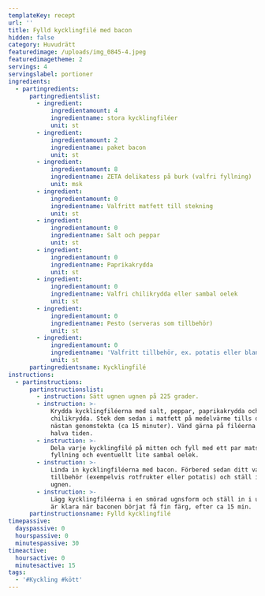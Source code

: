 ```yaml
---
templateKey: recept
url: ''
title: Fylld kycklingfilé med bacon
hidden: false
category: Huvudrätt
featuredimage: /uploads/img_0845-4.jpeg
featuredimagetheme: 2
servings: 4
servingslabel: portioner
ingredients:
  - partingredients:
      partingredientslist:
        - ingredient:
            ingredientamount: 4
            ingredientname: stora kycklingfiléer
            unit: st
        - ingredient:
            ingredientamount: 2
            ingredientname: paket bacon
            unit: st
        - ingredient:
            ingredientamount: 8
            ingredientname: ZETA delikatess på burk (valfri fyllning)
            unit: msk
        - ingredient:
            ingredientamount: 0
            ingredientname: Valfritt matfett till stekning
            unit: st
        - ingredient:
            ingredientamount: 0
            ingredientname: Salt och peppar
            unit: st
        - ingredient:
            ingredientamount: 0
            ingredientname: Paprikakrydda
            unit: st
        - ingredient:
            ingredientamount: 0
            ingredientname: Valfri chilikrydda eller sambal oelek
            unit: st
        - ingredient:
            ingredientamount: 0
            ingredientname: Pesto (serveras som tillbehör)
            unit: st
        - ingredient:
            ingredientamount: 0
            ingredientname: 'Valfritt tillbehör, ex. potatis eller blandade rotfrukter'
            unit: st
      partingredientsname: Kycklingfilé
instructions:
  - partinstructions:
      partinstructionslist:
        - instruction: Sätt ugnen ugnen på 225 grader.
        - instruction: >-
            Krydda kycklingfiléerna med salt, peppar, paprikakrydda och valfri
            chilikrydda. Stek dem sedan i matfett på medelvärme tills de är
            nästan genomstekta (ca 15 minuter). Vänd gärna på filéerna efter
            halva tiden.
        - instruction: >-
            Dela varje kycklingfilé på mitten och fyll med ett par matskedar
            fyllning och eventuellt lite sambal oelek.
        - instruction: >-
            Linda in kycklingfiléerna med bacon. Förbered sedan ditt valfritt
            tillbehör (exempelvis rotfrukter eller potatis) och ställ in dem i
            ugnen.
        - instruction: >-
            Lägg kycklingfiléerna i en smörad ugnsform och ställ in i ugnen. De
            är klara när baconen börjat få fin färg, efter ca 15 min.
      partinstructionsname: Fylld kycklingfilé
timepassive:
  dayspassive: 0
  hourspassive: 0
  minutespassive: 30
timeactive:
  hoursactive: 0
  minutesactive: 15
tags:
  - '#Kyckling #kött'
---
```


